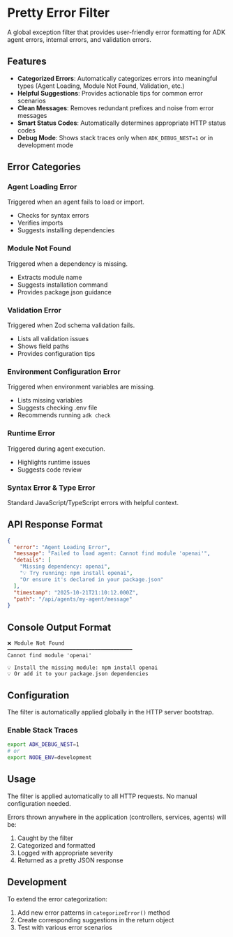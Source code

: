 # Pretty Error Filter

A global exception filter that provides user-friendly error formatting for ADK agent errors, internal errors, and validation errors.

## Features

- **Categorized Errors**: Automatically categorizes errors into meaningful types (Agent Loading, Module Not Found, Validation, etc.)
- **Helpful Suggestions**: Provides actionable tips for common error scenarios
- **Clean Messages**: Removes redundant prefixes and noise from error messages
- **Smart Status Codes**: Automatically determines appropriate HTTP status codes
- **Debug Mode**: Shows stack traces only when `ADK_DEBUG_NEST=1` or in development mode

## Error Categories

### Agent Loading Error
Triggered when an agent fails to load or import.
- Checks for syntax errors
- Verifies imports
- Suggests installing dependencies

### Module Not Found
Triggered when a dependency is missing.
- Extracts module name
- Suggests installation command
- Provides package.json guidance

### Validation Error
Triggered when Zod schema validation fails.
- Lists all validation issues
- Shows field paths
- Provides configuration tips

### Environment Configuration Error
Triggered when environment variables are missing.
- Lists missing variables
- Suggests checking .env file
- Recommends running `adk check`

### Runtime Error
Triggered during agent execution.
- Highlights runtime issues
- Suggests code review

### Syntax Error & Type Error
Standard JavaScript/TypeScript errors with helpful context.

## API Response Format

```json
{
  "error": "Agent Loading Error",
  "message": "Failed to load agent: Cannot find module 'openai'",
  "details": [
    "Missing dependency: openai",
    "💡 Try running: npm install openai",
    "Or ensure it's declared in your package.json"
  ],
  "timestamp": "2025-10-21T21:10:12.000Z",
  "path": "/api/agents/my-agent/message"
}
```

## Console Output Format

```
❌ Module Not Found
━━━━━━━━━━━━━━━━━━━━━━━━━━━━━━━━━━━━━━━━
Cannot find module 'openai'

💡 Install the missing module: npm install openai
💡 Or add it to your package.json dependencies
```

## Configuration

The filter is automatically applied globally in the HTTP server bootstrap.

### Enable Stack Traces
```bash
export ADK_DEBUG_NEST=1
# or
export NODE_ENV=development
```

## Usage

The filter is applied automatically to all HTTP requests. No manual configuration needed.

Errors thrown anywhere in the application (controllers, services, agents) will be:
1. Caught by the filter
2. Categorized and formatted
3. Logged with appropriate severity
4. Returned as a pretty JSON response

## Development

To extend the error categorization:

1. Add new error patterns in `categorizeError()` method
2. Create corresponding suggestions in the return object
3. Test with various error scenarios
